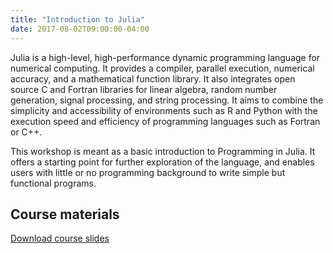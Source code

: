 ```yaml
---
title: "Introduction to Julia"
date: 2017-08-02T09:00:00-04:00
---
```


Julia is a high-level, high-performance dynamic programming language for numerical computing. It provides a compiler, parallel execution, numerical accuracy, and a mathematical function library. It also integrates open source C and Fortran libraries for linear algebra, random number generation, signal processing, and string processing. It aims to combine the simplicity and accessibility of environments such as R and Python with the execution speed and efficiency of programming languages such as Fortran or C++.

This workshop is meant as a basic introduction to Programming in Julia. It offers a starting point for further exploration of the language, and enables users with little or no programming background to write simple but functional programs. 

## Course materials

[Download course slides](../../materials/julia.zip)

